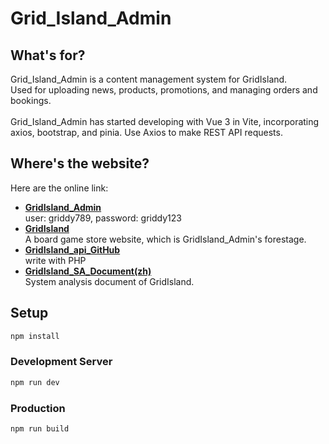 # Grid_Island_Admin 

What's for?
---
Grid_Island_Admin is a content management system for GridIsland.<br>
Used for uploading news, products, promotions, and managing orders and bookings. <br><br>
Grid_Island_Admin has started developing with Vue 3 in Vite, incorporating axios, bootstrap, and pinia. Use Axios to make REST API requests.

Where's the website?
---

Here are the online link:<br>
- [**GridIsland_Admin**](https://tibamef2e.com/chd104/g5/admin/)  <br>
user: griddy789, password: griddy123<br> 
- [**GridIsland**](https://tibamef2e.com/chd104/g5/front/)  <br>
A board game store website, which is GridIsland_Admin's forestage. <br>
- [**GridIsland_api_GitHub**](https://github.com/smallguo0925/gridislandPHP)  <br>
write with PHP <br>
- [**GridIsland_SA_Document(zh)**](https://drive.google.com/file/d/1CJvmd2ms2eeIKqAhdRknZQGQnFuykj3a/view?usp=sharing)<br>
System analysis document of GridIsland. <br>

## Setup

```sh
npm install
```

### Development Server

```sh
npm run dev
```

### Production

```sh
npm run build
```
